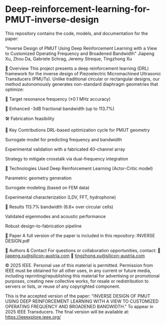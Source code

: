 # Deep-reinforcement-learning-for-PMUT-inverse-design

This repository contains the code, models, and documentation for the paper:

"Inverse Design of PMUT Using Deep Reinforcement Learning with a View to Customized Operating Frequency and Broadened Bandwidth"
Jiapeng Xu, Zhou Da, Gabriele Schrag, Jeremy Streque, Tingzhong Xu

📌 Overview
This project presents a deep reinforcement learning (DRL) framework for the inverse design of Piezoelectric Micromachined Ultrasonic Transducers (PMUTs). Unlike traditional circular or rectangular designs, our method autonomously generates non-standard diaphragm geometries that optimize:

🎯 Target resonance frequency (±0.1 MHz accuracy)

📡 Enhanced -3dB fractional bandwidth (up to 113.7%)

🛠️ Fabrication feasibility

🚀 Key Contributions
DRL-based optimization cycle for PMUT geometry

Surrogate model for predicting frequency and bandwidth

Experimental validation with a fabricated 40-channel array

Strategy to mitigate crosstalk via dual-frequency integration

🧱 Technologies Used
Deep Reinforcement Learning (Actor-Critic model)

Parametric geometry generation

Surrogate modeling (based on FEM data)

Experimental characterization (LDV, FFT, hydrophone)

🧪 Results
113.7% bandwidth (6.6× over circular cells)

Validated eigenmodes and acoustic performance

Robust design-to-fabrication pipeline

📄 Paper
A full version of the paper is included in this repository: INVERSE DESIGN.pdf

👥 Authors & Contact
For questions or collaboration opportunities, contact:
📧 jiapeng.xu@silicon-austria.com
📧 tingzhong.xu@silicon-austria.com


© 2025 IEEE. Personal use of this material is permitted. Permission from IEEE must be obtained for all other uses, in any current or future media, including reprinting/republishing this material for advertising or promotional purposes, creating new collective works, for resale or redistribution to servers or lists, or reuse of any copyrighted component.

This is the accepted version of the paper: "INVERSE DESIGN OF PMUT USING DEEP REINFORCEMENT LEARNING WITH A VIEW TO CUSTOMIZED OPERATING FREQUENCY AND BROADENED BANDWIDTH." To appear in 2025 IEEE Transducers. The final version will be available at: https://ieeexplore.ieee.org/
